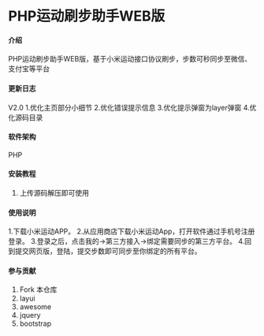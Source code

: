 # PHP运动刷步助手WEB版

#### 介绍
PHP运动刷步助手WEB版，基于小米运动接口协议刷步，步数可秒同步至微信、支付宝等平台


#### 更新日志
V2.0
1.优化主页部分小细节
2.优化错误提示信息
3.优化提示弹窗为layer弹窗
4.优化源码目录


#### 软件架构
PHP


#### 安装教程

1.  上传源码解压即可使用

#### 使用说明

1.下载小米运动APP。
2.从应用商店下载小米运动App，打开软件通过手机号注册登录。
3.登录之后，点击我的->第三方接入->绑定需要同步的第三方平台。
4.回到提交网页版，登陆，提交步数即可同步至你绑定的所有平台。

#### 参与贡献

1.  Fork 本仓库
2.  layui
3.  awesome
4.  jquery
5.  bootstrap
